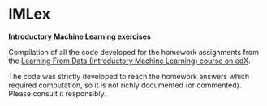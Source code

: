 # IMLex
**Introductory Machine Learning exercises**

Compilation of all the code developed for the homework assignments from the [Learning From Data (Introductory Machine Learning) course on edX](https://www.edx.org/course/learning-data-introductory-machine-caltechx-cs1156x).

The code was strictly developed to reach the homework answers which required computation, so it is not richly documented (or commented). Please consult it responsibly.
